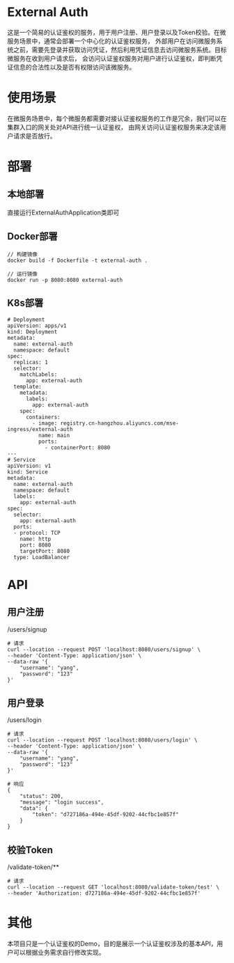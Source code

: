 # External Auth
这是一个简易的认证鉴权的服务，用于用户注册、用户登录以及Token校验。在微服务场景中，通常会部署一个中心化的认证鉴权服务，
外部用户在访问微服务系统之前，需要先登录并获取访问凭证，然后利用凭证信息去访问微服务系统。目标微服务在收到用户请求后，
会访问认证鉴权服务对用户进行认证鉴权，即判断凭证信息的合法性以及是否有权限访问该微服务。

# 使用场景
在微服务场景中，每个微服务都需要对接认证鉴权服务的工作是冗余，我们可以在集群入口的网关处对API进行统一认证鉴权，
由网关访问认证鉴权服务来决定该用户请求是否放行。

# 部署
## 本地部署
直接运行ExternalAuthApplication类即可

## Docker部署
```
// 构建镜像
docker build -f Dockerfile -t external-auth .

// 运行镜像
docker run -p 8080:8080 external-auth
```

## K8s部署
```
# Deployment
apiVersion: apps/v1
kind: Deployment
metadata:
  name: external-auth
  namespace: default
spec:
  replicas: 1
  selector:
    matchLabels:
      app: external-auth
  template:
    metadata:
      labels:
        app: external-auth
    spec:
      containers:
        - image: registry.cn-hangzhou.aliyuncs.com/mse-ingress/external-auth
          name: main
          ports:
            - containerPort: 8080
---
# Service
apiVersion: v1
kind: Service
metadata:
  name: external-auth
  namespace: default
  labels:
    app: external-auth
spec:
  selector:
    app: external-auth
  ports:
  - protocol: TCP
    name: http
    port: 8080
    targetPort: 8080
  type: LoadBalancer
```

# API
## 用户注册
/users/signup
```
# 请求
curl --location --request POST 'localhost:8080/users/signup' \
--header 'Content-Type: application/json' \
--data-raw '{
    "username": "yang",
    "password": "123"
}'
```

## 用户登录
/users/login
```
# 请求
curl --location --request POST 'localhost:8080/users/login' \
--header 'Content-Type: application/json' \
--data-raw '{
    "username": "yang",
    "password": "123"
}'

# 响应
{
    "status": 200,
    "message": "login success",
    "data": {
        "token": "d727186a-494e-45df-9202-44cfbc1e857f"
    }
}
```

## 校验Token
/validate-token/**
```
# 请求
curl --location --request GET 'localhost:8080/validate-token/test' \
--header 'Authorization: d727186a-494e-45df-9202-44cfbc1e857f'
```

# 其他
本项目只是一个认证鉴权的Demo，目的是展示一个认证鉴权涉及的基本API，用户可以根据业务需求自行修改实现。
